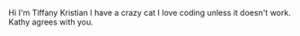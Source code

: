 Hi I'm Tiffany Kristian
I have a crazy cat 
I love coding unless it doesn't work. Kathy agrees with you.